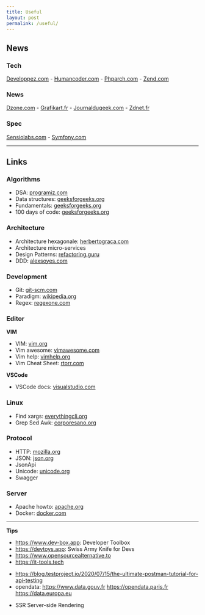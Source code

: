 ```yaml
---
title: Useful
layout: post
permalink: /useful/
---
```


## News

### Tech
[Developpez.com](https://php.developpez.com) -
[Humancoder.com](https://news.humancoders.com/t/php) -
[Phparch.com](https://www.phparch.com) -
[Zend.com](https://www.zend.com/blog)

### News
[Dzone.com](https://dzone.com/web-development-programming-tutorials-tools-news) -
[Grafikart.fr](https://grafikart.fr/blog) -
[Journaldugeek.com](https://www.journaldugeek.com/category/sur-le-web) -
[Zdnet.fr](https://www.zdnet.fr/actualites/php-4000000130q.htm)

### Spec
[Sensiolabs.com](https://blog.sensiolabs.com) -
[Symfony.com](https://symfony.com/blog)

---
## Links

### Algorithms
+ DSA: [programiz.com](https://www.programiz.com/dsa)
+ Data structures: [geeksforgeeks.org](https://www.geeksforgeeks.org/data-structures)
+ Fundamentals: [geeksforgeeks.org](https://www.geeksforgeeks.org/fundamentals-of-algorithms)
+ 100 days of code: [geeksforgeeks.org](https://www.geeksforgeeks.org/100-days-of-code-a-complete-guide-for-beginners-and-experienced)

### Architecture
+ Architecture hexagonale: [herbertograca.com](https://herbertograca.com/2017/11/16/explicit-architecture-01-ddd-hexagonal-onion-clean-cqrs-how-i-put-it-all-together/)
+ Architecture micro-services
+ Design Patterns: [refactoring.guru](https://refactoring.guru/fr/design-patterns)
+ DDD: [alexsoyes.com](https://alexsoyes.com/ddd-domain-driven-design)

### Development
+ Git: [git-scm.com](https://git-scm.com/doc)
+ Paradigm: [wikipedia.org](https://fr.m.wikipedia.org/wiki/Paradigme_(programmation))
+ Regex: [regexone.com](https://regexone.com)

### Editor
**VIM**
+ VIM: [vim.org](https://www.vim.org)
+ Vim awesome: [vimawesome.com](https://vimawesome.com)
+ Vim help: [vimhelp.org](https://vimhelp.org)
+ Vim Cheat Sheet: [rtorr.com](https://vim.rtorr.com)

**VSCode**
- VSCode docs: [visualstudio.com](https://code.visualstudio.com/docs)

### Linux
- Find xargs: [everythingcli.org](https://www.everythingcli.org/find-exec-vs-find-xargs)
- Grep Sed Awk: [corporesano.org](http://www.corporesano.org/doc-site/grepawksed.html)

### Protocol
+ HTTP: [mozilla.org](https://developer.mozilla.org/fr/docs/Web/HTTP)
+ JSON: [json.org](https://www.json.org)
+ JsonApi
+ Unicode: [unicode.org](https://home.unicode.org)
+ Swagger

### Server
+ Apache howto: [apache.org](https://httpd.apache.org/docs/2.4/howto)
+ Docker: [docker.com](https://docs.docker.com)

---
**Tips**
- https://www.dev-box.app: Developer Toolbox
- https://devtoys.app: Swiss Army Knife for Devs
- https://www.opensourcealternative.to
- https://it-tools.tech
* https://blog.testproject.io/2020/07/15/the-ultimate-postman-tutorial-for-api-testing
* opendata: https://www.data.gouv.fr https://opendata.paris.fr https://data.europa.eu
+ SSR Server-side Rendering
